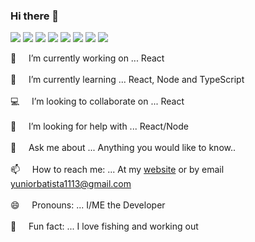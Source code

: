 ### Hi there 👋

<img src="https://img.icons8.com/dusk/64/000000/developer.png"/>  <img src="https://img.icons8.com/dusk/64/000000/javascript.png"/> <img src="https://img.icons8.com/dusk/64/000000/html-5.png"/> <img src="https://img.icons8.com/dusk/64/000000/css3.png"/> <img src="https://img.icons8.com/dusk/64/000000/react.png"/>  <img src="https://img.icons8.com/dusk/64/000000/web.png"/>  <img src="https://img.icons8.com/dusk/64/000000/api.png"/>  <img src="https://img.icons8.com/dusk/64/000000/cafe.png"/>   

 🔭  &nbsp;&nbsp;&nbsp;&nbsp;I’m currently working on ... React<br /><br />
 🌱  &nbsp;&nbsp;&nbsp;&nbsp;I’m currently learning ... React, Node and TypeScript<br /><br />
 💻  &nbsp;&nbsp;&nbsp;&nbsp;I’m looking to collaborate on ... React<br /><br />
 🤔  &nbsp;&nbsp;&nbsp;&nbsp;I’m looking for help with ... React/Node<br /><br />
 💬  &nbsp;&nbsp;&nbsp;&nbsp;Ask me about ... Anything you would like to know..<br /><br />
 📫  &nbsp;&nbsp;&nbsp;&nbsp;How to reach me: ... At my [website](https://yuniorbatista.com) or by email yuniorbatista1113@gmail.com<br /><br />
 😄  &nbsp;&nbsp;&nbsp;&nbsp;Pronouns: ... I/ME the Developer<br /><br />
 🎣  &nbsp;&nbsp;&nbsp;&nbsp;Fun fact: ... I love fishing and working out<br /><br />

